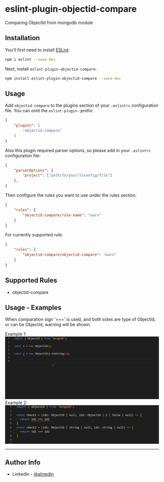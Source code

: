 # eslint-plugin-objectid-compare

Comparing ObjectId from mongodb module

## Installation

You'll first need to install [ESLint](https://eslint.org/):

```sh
npm i eslint --save-dev
```

Next, install `eslint-plugin-objectid-compare`:

```sh
npm install eslint-plugin-objectid-compare --save-dev
```

## Usage

Add `objectid-compare` to the plugins section of your `.eslintrc` configuration file. You can omit the `eslint-plugin-` prefix:

```json
{
    "plugins": [
        "objectid-compare"
    ]
}
```

Also this plugin required parser options, so please add in your `.eslintrc` configuration file:

```json
{
    "parserOptions": {
        "project": ["path/to/your/tsconfig/file"]
    },
}
```


Then configure the rules you want to use under the rules section.

```json
{
    "rules": {
        "objectid-compare/rule-name": "warn"
    }
}
```

For currently supported rule:

```json
{
    "rules": {
        "objectid-compare/objectid-compare": "warn"
    }
}
```

## Supported Rules

* objectid-compare

## Usage - Examples

When comparation sign '===' is used, and both sides are type of ObjectId, or can be
ObjectId, warning will be shown.

Example 1:
![example-1](https://github.com/almedinhodzic/objectid-compare/blob/main/assets-docu/example1.gif)
Example 2:
![example-2](https://github.com/almedinhodzic/objectid-compare/blob/main/assets-docu/example2.png)


---

## Author Info

- LinkedIn - [@almedin](https://www.linkedin.com/in/almedin-hodzic-171a3b203/)


